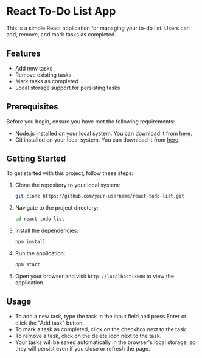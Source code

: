 # React To-Do List App

This is a simple React application for managing your to-do list. Users can add, remove, and mark tasks as completed.

## Features

- Add new tasks
- Remove existing tasks
- Mark tasks as completed
- Local storage support for persisting tasks

## Prerequisites

Before you begin, ensure you have met the following requirements:

- Node.js installed on your local system. You can download it from [here](https://nodejs.org/).
- Git installed on your local system. You can download it from [here](https://git-scm.com/).

## Getting Started

To get started with this project, follow these steps:

1. Clone the repository to your local system:

   ```bash
   git clone https://github.com/your-username/react-todo-list.git
   ```

2. Navigate to the project directory:

   ```bash
   cd react-todo-list
   ```

3. Install the dependencies:

   ```bash
   npm install
   ```

4. Run the application:

   ```bash
   npm start
   ```

5. Open your browser and visit `http://localhost:3000` to view the application.

## Usage

- To add a new task, type the task in the input field and press Enter or click the "Add task" button.
- To mark a task as completed, click on the checkbox next to the task.
- To remove a task, click on the delete icon next to the task.
- Your tasks will be saved automatically in the browser's local storage, so they will persist even if you close or refresh the page.
